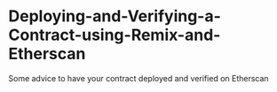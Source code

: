# Deploying-and-Verifying-a-Contract-using-Remix-and-Etherscan
Some advice to have your contract deployed and verified on Etherscan
